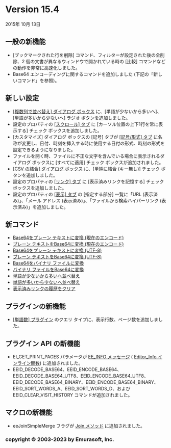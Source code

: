 # Version 15.4

2015年 10月 13日

## 一般の新機能

- \[ブックマークされた行を削除\] コマンド、フィルターが設定された後の全削除、2 個の文書が異なるウィンドウで開かれている時の \[比較\] コマンドなどの動作を非常に高速化しました。
- Base64 エンコーディングに関するコマンドを追加しました (下記の「新しいコマンド」を参照)。

## 新しい設定

- [\[複数列で並べ替え\] ダイアログ ボックス](../dlg/sort_multi/index) に、\[単語が少ないから多いへ\]、\[単語が多いから少ないへ\] ラジオ ボタンを追加しました。
- 設定のプロパティの [\[スクロール\] タブ](../dlg/properties/scroll/index) に \[カーソル位置の上下1行を常に表示する\] チェック ボックスを追加しました。
- \[カスタマイズ\] ダイアログ ボックスの \[記号\] タブが [\[記号/形式\] タブ](../dlg/customize/marks/index) に名称が変更し、日付、時刻を挿入する時に使用する日付の形式、時刻の形式を設定できるようになりました。
- ファイルを開く時、ファイルに不正な文字を含んでいる場合に表示されるダイアログ ボックスに \[すべてに適用\] チェック ボックスが追加されました。
- [\[CSV の結合\] ダイアログ ボックス](../dlg/join_csv/index) に、\[単純に結合 (キー無し)\] チェック ボタンを追加しました。
- 設定のプロパティの [\[リンク\] タブ](../dlg/properties/link/index) に \[表示済みリンクを記憶する\] チェック ボックスを追加しました。
- 設定のプロパティの [\[表示\] タブ](../dlg/properties/display/index) の \[指定する部分\] 一覧に「URL (表示済み)」、「メール アドレス (表示済み)」、「ファイルから検索ハイパーリンク (表示済み)」を追加しました。

## 新コマンド

- [Base64をプレーン テキストに変換 (現在のエンコード)](../cmd/edit/decode_base64)
- [プレーン テキストをBase64に変換 (現在のエンコード)](../cmd/edit/encode_base64)
- [Base64をプレーン テキストに変換 (UTF-8)](../cmd/edit/decode_base64_utf8)
- [プレーン テキストをBase64に変換 (UTF-8)](../cmd/edit/encode_base64_utf8)
- [Base64をバイナリ ファイルに変換](../cmd/edit/decode_base64_binary)
- [バイナリ ファイルをBase64に変換](../cmd/edit/encode_base64_binary)
- [単語が少ないから多いへ並べ替え](../cmd/edit/sort_words_a)
- [単語が多いから少ないへ並べ替え](../cmd/edit/sort_words_d)
- [表示済みリンクの履歴をクリア](../cmd/edit/clear_visit_history)

## プラグインの新機能

- [\[単語数\] プラグイン](../howto/plugin/plugin_wordcount) のクエリ タイプに、表示行数、ページ数を追加しました。

## プラグイン API の新機能

- EI\_GET\_PRINT\_PAGES パラメータが [EE\_INFO メッセージ](../plugin/message/ee_info) ( [Editor\_Info インライン関数](../plugin/macro/editor_info)) に追加されました。
- EEID\_DECODE\_BASE64、EEID\_ENCODE\_BASE64、EEID\_DECODE\_BASE64\_UTF8、EEID\_ENCODE\_BASE64\_UTF8、EEID\_DECODE\_BASE64\_BINARY、EEID\_ENCODE\_BASE64\_BINARY、EEID\_SORT\_WORDS\_A、EEID\_SORT\_WORDS\_D、および EEID\_CLEAR\_VISIT\_HISTORY コマンドが追加されました。

## マクロの新機能

- eeJoinSimpleMerge フラグが [Join メソッド](../macro/editor/join) に追加されました。

### copyright © 2003-2023 by Emurasoft, Inc.
